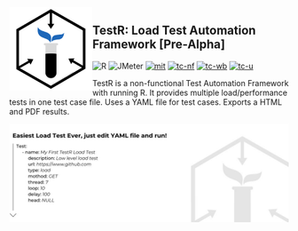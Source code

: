 <picture>
<source media="(prefers-color-scheme: dark)" srcset="/img/TestR-Logo-dark.png">
<img align="left" width="150px" src="/img/TestR-Logo.png" alt="TestR Framework"/>
</picture>

## TestR: Load Test Automation Framework [Pre-Alpha]
![R](https://img.shields.io/badge/R-000000?style=for-the-badge&logo=r&logoColor=white)
![JMeter](https://img.shields.io/badge/JMeter-000000?style=for-the-badge&logo=apache&logoColor=white)
<a href="https://github.com/Berkantyuks/Non-Functional-Test-Automation-Baykar/blob/main/license" rel="mit"><img width="80px" style="border-width: 0;" src="https://github.com/Berkantyuks/Berkantyuks/blob/main/images/mit-license-custom.png" alt="mit" /></a>
 <a href="https://github.com/Berkantyuks/QA-Project-Test-Classification-Mark" rel="tc-nf"><img width="80px" style="border-width: 0;" src="https://github.com/Berkantyuks/QA-Project-Test-Classification-Mark/blob/main/TCM-F-114x40/114x40-nf.png" alt="tc-nf" /></a>
 <a href="https://github.com/Berkantyuks/QA-Project-Test-Classification-Mark" rel="tc-wb"><img width="80px" style="border-width: 0;" src="https://github.com/Berkantyuks/QA-Project-Test-Classification-Mark/blob/main/TCM-114x40-box/114x40-wb.png" alt="tc-wb" /></a>
<a href="https://github.com/Berkantyuks/QA-Project-Test-Classification-Mark#test-class-u" rel="tc-u"><img width="80px" style="border-width: 0;" src="https://github.com/Berkantyuks/QA-Project-Test-Classification-Mark/blob/main/TCM-114x40-light/114x40-tc-u.png" alt="tc-u" /></a>

TestR is a non-functional Test Automation Framework with running R. It provides multiple load/performance tests in one test case file. Uses a YAML file for test cases. Exports a HTML and PDF results.

<picture>
 <source media="(prefers-color-scheme: dark)" srcset="/img/readme/TestR-0678904-D.jpg">
 <img src="/img/readme/TestR-0678904-L.jpg"/>
</picture>

